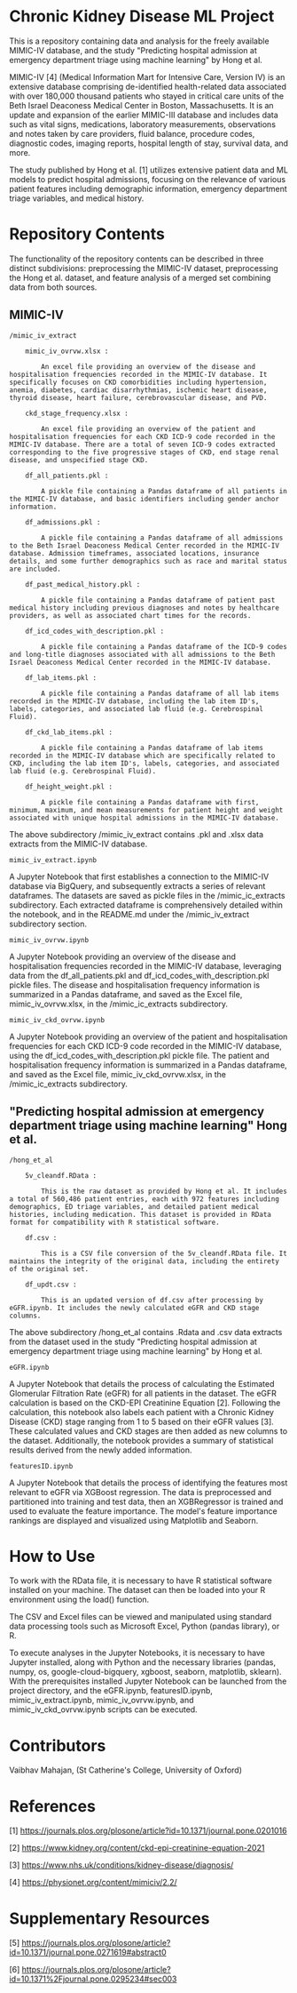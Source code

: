 # Chronic Kidney Disease ML Project

This is a repository containing data and analysis for the freely available MIMIC-IV database, and the study "Predicting hospital admission at emergency department triage using machine learning" by Hong et al.

MIMIC-IV [4] (Medical Information Mart for Intensive Care, Version IV) is an extensive database comprising de-identified health-related data associated with over 180,000 thousand patients who stayed in critical care units of the Beth Israel Deaconess Medical Center in Boston, Massachusetts. It is an update and expansion of the earlier MIMIC-III database and includes data such as vital signs, medications, laboratory measurements, observations and notes taken by care providers, fluid balance, procedure codes, diagnostic codes, imaging reports, hospital length of stay, survival data, and more.

The study published by Hong et al. [1] utilizes extensive patient data and ML models to predict hospital admissions, focusing on the relevance of various patient features including demographic information, emergency department triage variables, and medical history.

# Repository Contents

The functionality of the repository contents can be described in three distinct subdivisions: preprocessing the MIMIC-IV dataset, preprocessing the Hong et al. dataset, and feature analysis of a merged set combining data from both sources.

## MIMIC-IV

    /mimic_iv_extract

        mimic_iv_ovrvw.xlsx :

            An excel file providing an overview of the disease and hospitalisation frequencies recorded in the MIMIC-IV database. It specifically focuses on CKD comorbidities including hypertension, anemia, diabetes, cardiac disarrhythmias, ischemic heart disease, thyroid disease, heart failure, cerebrovascular disease, and PVD.

        ckd_stage_frequency.xlsx :

            An excel file providing an overview of the patient and hospitalisation frequencies for each CKD ICD-9 code recorded in the MIMIC-IV database. There are a total of seven ICD-9 codes extracted corresponding to the five progressive stages of CKD, end stage renal disease, and unspecified stage CKD.

        df_all_patients.pkl :

            A pickle file containing a Pandas dataframe of all patients in the MIMIC-IV database, and basic identifiers including gender anchor information.

        df_admissions.pkl :

            A pickle file containing a Pandas dataframe of all admissions to the Beth Israel Deaconess Medical Center recorded in the MIMIC-IV database. Admission timeframes, associated locations, insurance details, and some further demographics such as race and marital status are included.

        df_past_medical_history.pkl :

            A pickle file containing a Pandas dataframe of patient past medical history including previous diagnoses and notes by healthcare providers, as well as associated chart times for the records.

        df_icd_codes_with_description.pkl :

            A pickle file containing a Pandas dataframe of the ICD-9 codes and long-title diagnoses associated with all admissions to the Beth Israel Deaconess Medical Center recorded in the MIMIC-IV database.

        df_lab_items.pkl :

            A pickle file containing a Pandas dataframe of all lab items recorded in the MIMIC-IV database, including the lab item ID's, labels, categories, and associated lab fluid (e.g. Cerebrospinal Fluid).

        df_ckd_lab_items.pkl :

            A pickle file containing a Pandas dataframe of lab items recorded in the MIMIC-IV database which are specifically related to CKD, including the lab item ID's, labels, categories, and associated lab fluid (e.g. Cerebrospinal Fluid).

        df_height_weight.pkl :

            A pickle file containing a Pandas dataframe with first, minimum, maximum, and mean measurements for patient height and weight associated with unique hospital admissions in the MIMIC-IV database.

The above subdirectory /mimic_iv_extract contains .pkl and .xlsx data extracts from the MIMIC-IV database.

    mimic_iv_extract.ipynb

A Jupyter Notebook that first establishes a connection to the MIMIC-IV database via BigQuery, and subsequently extracts a series of relevant dataframes. The datasets are saved as pickle files in the /mimic_ic_extracts subdirectory. Each extracted dataframe is comprehensively detailed within the notebook, and in the README.md under the /mimic_iv_extract subdirectory section.

    mimic_iv_ovrvw.ipynb

A Jupyter Notebook providing an overview of the disease and hospitalisation frequencies recorded in the MIMIC-IV database, leveraging data from the df_all_patients.pkl and df_icd_codes_with_description.pkl pickle files. The disease and hospitalisation frequency information is summarized in a Pandas dataframe, and saved as the Excel file, mimic_iv_ovrvw.xlsx, in the /mimic_ic_extracts subdirectory.

    mimic_iv_ckd_ovrvw.ipynb

A Jupyter Notebook providing an overview of the patient and hospitalisation frequencies for each CKD ICD-9 code recorded in the MIMIC-IV database, using the df_icd_codes_with_description.pkl pickle file. The patient and hospitalisation frequency information is summarized in a Pandas dataframe, and saved as the Excel file,  mimic_iv_ckd_ovrvw.xlsx, in the /mimic_ic_extracts subdirectory.

## "Predicting hospital admission at emergency department triage using machine learning" Hong et al.

    /hong_et_al

        5v_cleandf.RData : 

            This is the raw dataset as provided by Hong et al. It includes a total of 560,486 patient entries, each with 972 features including demographics, ED triage variables, and detailed patient medical histories, including medication. This dataset is provided in RData format for compatibility with R statistical software.

        df.csv : 

            This is a CSV file conversion of the 5v_cleandf.RData file. It maintains the integrity of the original data, including the entirety of the original set.

        df_updt.csv : 

            This is an updated version of df.csv after processing by eGFR.ipynb. It includes the newly calculated eGFR and CKD stage columns.

The above subdirectory /hong_et_al contains .Rdata and .csv data extracts from the dataset used in the study "Predicting hospital admission at emergency department triage using machine learning" by Hong et al.

    eGFR.ipynb

A Jupyter Notebook that details the process of calculating the Estimated Glomerular Filtration Rate (eGFR) for all patients in the dataset. The eGFR calculation is based on the CKD-EPI Creatinine Equation [2]. Following the calculation, this notebook also labels each patient with a Chronic Kidney Disease (CKD) stage ranging from 1 to 5 based on their eGFR values [3]. These calculated values and CKD stages are then added as new columns to the dataset. Additionally, the notebook provides a summary of statistical results derived from the newly added information.

    featuresID.ipynb

A Jupyter Notebook that details the process of identifying the features most relevant to eGFR via XGBoost regression. The data is preprocessed and partitioned into training and test data, then an XGBRegressor is trained and used to evaluate the feature importance. The model's feature importance rankings are displayed and visualized using Matplotlib and Seaborn.

# How to Use

To work with the RData file, it is necessary to have R statistical software installed on your machine. The dataset can then be loaded into your R environment using the load() function.

The CSV and Excel files can be viewed and manipulated using standard data processing tools such as Microsoft Excel, Python (pandas library), or R.

To execute analyses in the Jupyter Notebooks, it is necessary to have Jupyter installed, along with Python and the necessary libraries (pandas, numpy, os, google-cloud-bigquery, xgboost, seaborn, matplotlib, sklearn). With the prerequisites installed Jupyter Notebook can be launched from the project directory, and the eGFR.ipynb, featuresID.ipynb, mimic_iv_extract.ipynb, mimic_iv_ovrvw.ipynb, and mimic_iv_ckd_ovrvw.ipynb scripts can be executed.

# Contributors

Vaibhav Mahajan, (St Catherine's College, University of Oxford)

# References

[1] https://journals.plos.org/plosone/article?id=10.1371/journal.pone.0201016

[2] https://www.kidney.org/content/ckd-epi-creatinine-equation-2021

[3] https://www.nhs.uk/conditions/kidney-disease/diagnosis/

[4] https://physionet.org/content/mimiciv/2.2/
 
# Supplementary Resources

[5] https://journals.plos.org/plosone/article?id=10.1371/journal.pone.0271619#abstract0

[6] https://journals.plos.org/plosone/article?id=10.1371%2Fjournal.pone.0295234#sec003